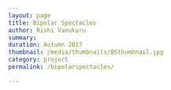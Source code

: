 ```yaml
---
layout: page
title: Bipolar Spectacles
author: Rishi Vanukuru
summary: 
duration: Autumn 2017
thumbnail: /media/thumbnails/BSthumbnail.jpg
category: project
permalink: /bipolarspectacles/

---
```


